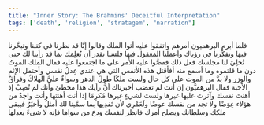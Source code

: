 ```yaml
---
title: "Inner Story: The Brahmins' Deceitful Interpretation"
tags: ['death', 'religion', 'stratagem', "narration"]
---
```


 فلما أبرم البرهميون أمرهم واتفقوا عليه أتوا الملك وقالوا إنَّا قد نظرنا في كتبنا وتبحَّرنا فيها وتفكَّرنا في رؤياك وأعملنا المعقول فيها فلسنا نقدر أن نُعلِمك بما قد رأينا لك حتى تُخلِيَ لنا مجلسك
فعل ذلك فقصُّوا عليه الأمر على ما اجتمعوا عليه
فقال الملك الموتُ دون ما قلتموه وما أسمع منه أفأقتل هذه الأنفس التي هي عندي عِدلُ نفسي وأحتمل الإثم والوِزر ولا بدَّ من الموت على كل حال ولست ملكًا طولَ الدهر وسواءٌ عليَّ الهلاكُ وفراقُ الأحبة
فقال البرهميُّون إن أنت لم تغضب أخبرناك أنَّ رأيك هذا مخطئ وأنك لم تُصِبْ إذ أهنتَ نفسك وآثرتَ عليها غيرها ولستَ لشيءٍ غيرها مُكرِمًا إذا أنت أهنتها وأنت واجدٌ من هؤلاء عِوَضًا ولا تجد من نفسك عوضًا ولَعَمْرِي لأن تَفدِيها بما سمَّينا لك أمثلُ وأخيَرُ فيبقى ملكك وسلطانك ويصلح أمرك فانظر لنفسك ودع من سواها فإنه لا شيءَ يعدِلها
